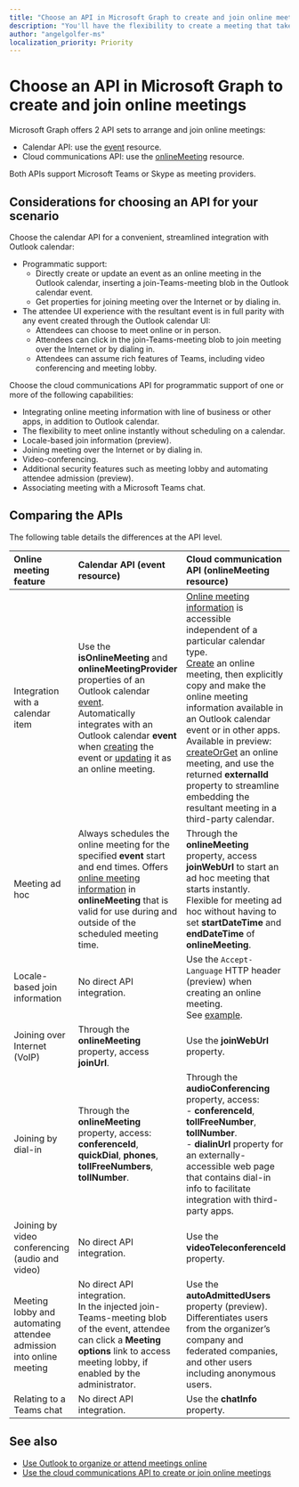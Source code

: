 ```yaml
---
title: "Choose an API in Microsoft Graph to create and join online meetings"
description: "You'll have the flexibility to create a meeting that takes place in the future, or instantaneously"
author: "angelgolfer-ms"
localization_priority: Priority
---
```


# Choose an API in Microsoft Graph to create and join online meetings

Microsoft Graph offers 2 API sets to arrange and join online meetings:

- Calendar API: use the [event](/graph/api/resources/event) resource.
- Cloud communications API: use the [onlineMeeting](/graph/api/resources/onlineMeeting) resource.

Both APIs support Microsoft Teams or Skype as meeting providers.

## Considerations for choosing an API for your scenario

Choose the calendar API for a convenient, streamlined integration with Outlook calendar:
- Programmatic support:
  - Directly create or update an event as an online meeting in the Outlook calendar, inserting a join-Teams-meeting blob in the Outlook calendar event.
  - Get properties for joining meeting over the Internet or by dialing in.
- The attendee UI experience with the resultant event is in full parity with any event created through the Outlook calendar UI:
  - Attendees can choose to meet online or in person.
  - Attendees can click in the join-Teams-meeting blob to join meeting over the Internet or by dialing in.
  - Attendees can assume rich features of Teams, including video conferencing and meeting lobby.

Choose the cloud communications API for programmatic support of one or more of the following capabilities:
- Integrating online meeting information with line of business or other apps, in addition to Outlook calendar.
- The flexibility to meet online instantly without scheduling on a calendar.
- Locale-based join information (preview).
- Joining meeting over the Internet or by dialing in.
- Video-conferencing.
- Additional security features such as meeting lobby and automating attendee admission (preview).
- Associating meeting with a Microsoft Teams chat.

## Comparing the APIs

The following table details the differences at the API level. 


| Online meeting feature | Calendar API (event resource) | Cloud communication API (onlineMeeting resource)             |
|:-----------------------|:------------------------------|:--------------------------------------------------------------
| Integration with a calendar item | Use the **isOnlineMeeting** and **onlineMeetingProvider** properties of an Outlook calendar [event](/graph/api/resources/event). <br> Automatically integrates with an Outlook calendar **event** when [creating](/graph/api/user-post-events) the event or [updating](/graph/api/event-update) it as an online meeting.<br> | [Online meeting information](/graph/api/resources/onlinemeetinginfo) is accessible independent of a particular calendar type. <br> [Create](/graph/api/application-post-onlinemeetings) an online meeting, then explicitly copy and make the online meeting information available in an Outlook calendar event or in other apps. <br> Available in preview: [createOrGet](/graph/api/onlinemeeting-createorget?view=graph-rest-beta) an online meeting, and use the returned **externalId** property to streamline embedding the resultant meeting in a third-party calendar. |
| Meeting ad hoc | Always schedules the online meeting for the specified **event** start and end times. Offers [online meeting information](/graph/api/resources/onlinemeetinginfo) in **onlineMeeting** that is valid for use during and outside of the scheduled meeting time.| Through the **onlineMeeting** property, access **joinWebUrl** to start an ad hoc meeting that starts instantly.<br> Flexible for meeting ad hoc without having to set **startDateTime** and **endDateTime** of **onlineMeeting**. |
| Locale-based join information | No direct API integration. | Use the `Accept-Language` HTTP header (preview) when creating an online meeting. <br> See [example](/graph/api/application-post-onlinemeetings?view=graph-rest-beta#example-2-create-an-online-meeting-with-user-token). |
| Joining over Internet (VoIP) | Through the **onlineMeeting** property, access **joinUrl**.  | Use the **joinWebUrl** property. |
| Joining by dial-in | Through the **onlineMeeting** property, access: <br> **conferenceId**, **quickDial**, **phones**, **tollFreeNumbers**, **tollNumber**. | Through the **audioConferencing** property, access: <br> - **conferenceId**, **tollFreeNumber**, **tollNumber**.<br> - **dialinUrl** property for an externally-accessible web page that contains dial-in info to facilitate integration with third-party apps. |
| Joining by video conferencing (audio and video) | No direct API integration. | Use the **videoTeleconferenceId** property. |
| Meeting lobby and automating attendee admission into online meeting | No direct API integration.<br> In the injected join-Teams-meeting blob of the event, attendee can click a **Meeting options** link to access meeting lobby, if enabled by the administrator. |  Use the **autoAdmittedUsers** property (preview).<br> Differentiates users from the organizer’s company and federated companies, and other users including anonymous users.  |
| Relating to a Teams chat | No direct API integration. | Use the **chatInfo** property. |


## See also
- [Use Outlook to organize or attend meetings online](outlook-calendar-online-meetings.md)
- [Use the cloud communications API to create or join online meetings](cloud-communications-online-meetings.md)
